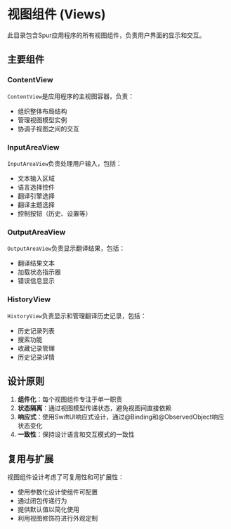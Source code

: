 # 视图组件 (Views)

此目录包含Spur应用程序的所有视图组件，负责用户界面的显示和交互。

## 主要组件

### ContentView

`ContentView`是应用程序的主视图容器，负责：
- 组织整体布局结构
- 管理视图模型实例
- 协调子视图之间的交互

### InputAreaView

`InputAreaView`负责处理用户输入，包括：
- 文本输入区域
- 语言选择控件
- 翻译引擎选择
- 翻译主题选择
- 控制按钮（历史、设置等）

### OutputAreaView

`OutputAreaView`负责显示翻译结果，包括：
- 翻译结果文本
- 加载状态指示器
- 错误信息显示

### HistoryView

`HistoryView`负责显示和管理翻译历史记录，包括：
- 历史记录列表
- 搜索功能
- 收藏记录管理
- 历史记录详情

## 设计原则

1. **组件化**：每个视图组件专注于单一职责
2. **状态隔离**：通过视图模型传递状态，避免视图间直接依赖
3. **响应式**：使用SwiftUI响应式设计，通过@Binding和@ObservedObject响应状态变化
4. **一致性**：保持设计语言和交互模式的一致性

## 复用与扩展

视图组件设计考虑了可复用性和可扩展性：
- 使用参数化设计使组件可配置
- 通过闭包传递行为
- 提供默认值以简化使用
- 利用视图修饰符进行外观定制 